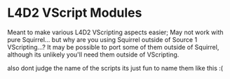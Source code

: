 # L4D2 VScript Modules
Meant to make various L4D2 VScripting aspects easier; May not work with pure Squirrel... but why are you using Squirrel outside of Source 1 VScripting...?
It may be possible to port some of them outside of Squirrel, although its unlikely you'll need them outside of VScripting.


also dont judge the name of the scripts its just fun to name them like this :(
